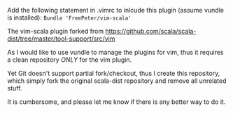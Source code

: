 Add the following statement in .vimrc to inlcude this plugin (assume vundle is installed):
    ```
    Bundle 'FreePeter/vim-scala'
    ```


The vim-scala plugin forked from https://github.com/scala/scala-dist/tree/master/tool-support/src/vim 

As I would like to use vundle to manage the plugins for vim, thus it requires a clean repository *ONLY* for the vim plugin.

Yet Git doesn't support partial fork/checkout, thus I create this repository, which simply fork the original scala-dist repository and remove all unrelated stuff.

It is cumbersome, and please let me know if there is any better way to do it.

